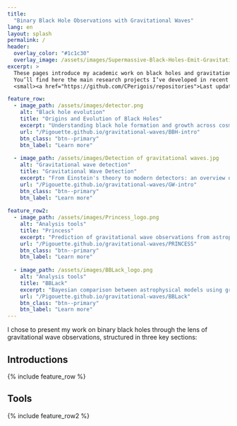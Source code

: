 ```yaml
---
title: 
  "Binary Black Hole Observations with Gravitational Waves"
lang: en
layout: splash
permalink: /
header:
  overlay_color: "#1c1c30"
  overlay_image: /assets/images/Supermassive-Black-Holes-Emit-Gravitational-Waves-scaled.webp
excerpt: >
  These pages introduce my academic work on black holes and gravitational waves.  
  You’ll find here the main research projects I’ve developed in recent years.  
  <small><a href="https://github.com/CPerigois/repositories">Last update: Aug. 1</a></small>

feature_row:
  - image_path: /assets/images/detector.png
    alt: "Black hole evolution"
    title: "Origins and Evolution of Black Holes"
    excerpt: "Understanding black hole formation and growth across cosmic time through gravitational wave and electromagnetic observations."
    url: "/Pigouette.github.io/gravitational-waves/BBH-intro"
    btn_class: "btn--primary"
    btn_label: "Learn more"
    
  - image_path: /assets/images/Detection of gravitational waves.jpg
    alt: "Gravitational wave detection"
    title: "Gravitational Wave Detection"
    excerpt: "From Einstein's theory to modern detectors: an overview of how gravitational waves are produced and how we detect them."
    url: "/Pigouette.github.io/gravitational-waves/GW-intro"
    btn_class: "btn--primary"
    btn_label: "Learn more"
    
feature_row2:
  - image_path: /assets/images/Princess_logo.png
    alt: "Analysis tools"
    title: "Princess"
    excerpt: "Prediction of gravitational wave observations from astrophysical models"
    url: "/Pigouette.github.io/gravitational-waves/PRINCESS"
    btn_class: "btn--primary"
    btn_label: "Learn more"  
    
  - image_path: /assets/images/BBLack_logo.png
    alt: "Analysis tools"
    title: "BBLack"
    excerpt: "Bayesian comparison between astrophysical models using gravitational wave observations"
    url: "/Pigouette.github.io/gravitational-waves/BBLack"
    btn_class: "btn--primary"
    btn_label: "Learn more"  
---
```


I chose to present my work on binary black holes through the lens of gravitational wave observations, structured in three key sections:

## Introductions
{% include feature_row %}

## Tools
{% include feature_row2 %}






